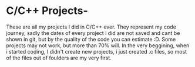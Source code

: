 # C/C++ Projects-
These are all my projects I did in C/C++ ever. They represent my code journey, sadly the dates of every project i did are not saved and cant be shown in git, but by the quality of the code you can estimate :D. Some projects may not work, but more than 70% will. In the very beggining, when i started coding, I didn't create new projects, i just created .c files, so most of the files out of foulders are my very first.
